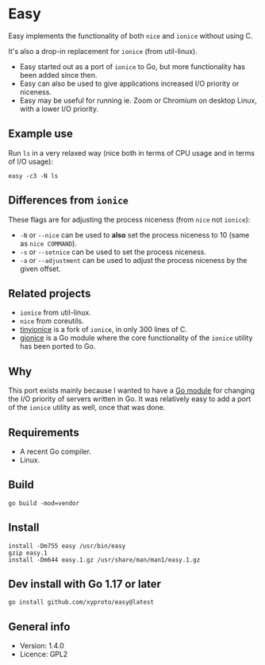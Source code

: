 # Easy

Easy implements the functionality of both `nice` and `ionice` without using C.

It's also a drop-in replacement for `ionice` (from util-linux).

* Easy started out as a port of `ionice` to Go, but more functionality has been added since then.
* Easy can also be used to give applications increased I/O priority or niceness.
* Easy may be useful for running ie. Zoom or Chromium on desktop Linux, with a lower I/O priority.

## Example use

Run `ls` in a very relaxed way (nice both in terms of CPU usage and in terms of I/O usage):

    easy -c3 -N ls

## Differences from `ionice`

These flags are for adjusting the process niceness (from `nice` not `ionice`):

* `-N` or `--nice` can be used to **also** set the process niceness to 10 (same as `nice COMMAND`).
* `-s` or `--setnice` can be used to set the process niceness.
* `-a` or `--adjustment` can be used to adjust the process niceness by the given offset.

## Related projects

* `ionice` from util-linux.
* `nice` from coreutils.
* [tinyionice](https://github.com/xyproto/tinyionice) is a fork of `ionice`, in only 300 lines of C.
* [gionice](https://github.com/xyproto/gionice) is a Go module where the core functionality of the `ionice` utility has been ported to Go.

## Why

This port exists mainly because I wanted to have a [Go module](https://github.com/xyproto/gionice) for changing the I/O priority of servers written in Go. It was relatively easy to add a port of the `ionice` utility as well, once that was done.

## Requirements

* A recent Go compiler.
* Linux.

## Build

    go build -mod=vendor

## Install

    install -Dm755 easy /usr/bin/easy
    gzip easy.1
    install -Dm644 easy.1.gz /usr/share/man/man1/easy.1.gz

## Dev install with Go 1.17 or later

    go install github.com/xyproto/easy@latest

## General info

* Version: 1.4.0
* Licence: GPL2
